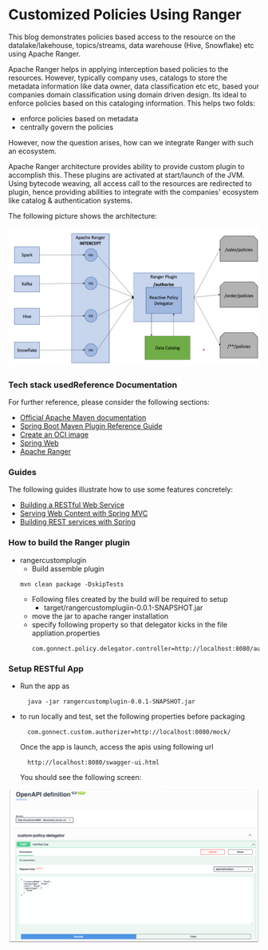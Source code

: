 # Customized Policies Using Ranger 
This blog demonstrates policies based access to the resource on the datalake/lakehouse, topics/streams, 
data warehouse  (Hive, Snowflake) etc using Apache Ranger.

Apache Ranger helps in applying interception based policies to the resources. However, typically company uses, catalogs to store the 
metadata information like data owner, data classification etc etc, based your companies domain classification using domain 
driven design. Its ideal to enforce policies based on this cataloging information. This helps two folds:
- enforce policies based on metadata
- centrally govern the policies

However, now the question arises, how can we integrate Ranger
with such an ecosystem.

Apache Ranger architecture provides ability to provide custom plugin to accomplish this. These plugins are activated at 
start/launch of the JVM. Using bytecode weaving, all access call to the resources are redirected to plugin, hence 
providing abilities to integrate with the companies' ecosystem like catalog & authentication systems.

The following picture shows the architecture:

![Ranger Architecture](ranger-architecture.png)


### Tech stack usedReference Documentation
For further reference, please consider the following sections:

* [Official Apache Maven documentation](https://maven.apache.org/guides/index.html)
* [Spring Boot Maven Plugin Reference Guide](https://docs.spring.io/spring-boot/docs/2.7.0/maven-plugin/reference/html/)
* [Create an OCI image](https://docs.spring.io/spring-boot/docs/2.7.0/maven-plugin/reference/html/#build-image)
* [Spring Web](https://docs.spring.io/spring-boot/docs/2.7.0/reference/htmlsingle/#boot-features-developing-web-applications)
* [Apache Ranger](https://ranger.apache.org/)

### Guides
The following guides illustrate how to use some features concretely:

* [Building a RESTful Web Service](https://spring.io/guides/gs/rest-service/)
* [Serving Web Content with Spring MVC](https://spring.io/guides/gs/serving-web-content/)
* [Building REST services with Spring](https://spring.io/guides/tutorials/bookmarks/)


### How to build the Ranger plugin
- rangercustomplugin 
  - Build assemble plugin
  ````shell
  mvn clean package -DskipTests
  ````
  - Following files created by the build will be required to setup
    - target/rangercustomplugiin-0.0.1-SNAPSHOT.jar
  - move the jar to apache ranger installation
  - specify following property so that delegator kicks in the file appliation.properties
    ````
    com.gonnect.policy.delegator.controller=http://localhost:8080/authorize
    ````  
### Setup RESTful App
- Run the app as
  ````
    java -jar rangercustomplugin-0.0.1-SNAPSHOT.jar
  ````
- to run locally and test, set the following properties before packaging
  ````
    com.gonnect.custom.authorizer=http://localhost:8080/mock/
  ````
  
  Once the app is launch, access the apis using following url
  ```shell
    http://localhost:8080/swagger-ui.html
  ```
   You should see the following screen:

![Ranger Architecture](swagger.png)
